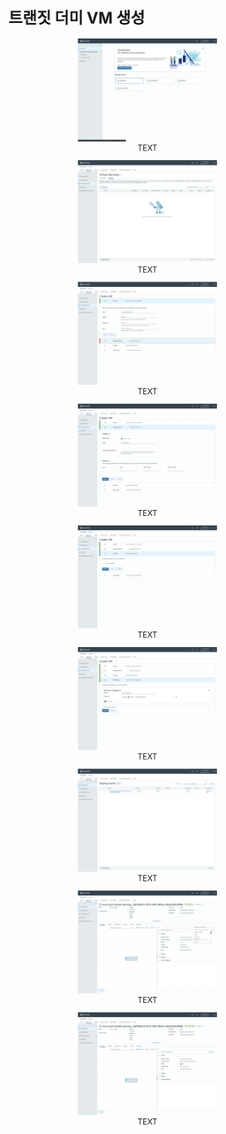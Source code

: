 # 트랜짓 더미 VM 생성

<p align="center"><img src="images/aa-td-01.png" width="50%" /><br/>TEXT</p>

<p align="center"><img src="images/aa-td-02.png" width="50%" /><br/>TEXT</p>

<p align="center"><img src="images/aa-td-03.png" width="50%" /><br/>TEXT</p>

<p align="center"><img src="images/aa-td-04.png" width="50%" /><br/>TEXT</p>

<p align="center"><img src="images/aa-td-05.png" width="50%" /><br/>TEXT</p>

<p align="center"><img src="images/aa-td-06.png" width="50%" /><br/>TEXT</p>

<p align="center"><img src="images/aa-td-07.png" width="50%" /><br/>TEXT</p>

<p align="center"><img src="images/aa-td-08.png" width="50%" /><br/>TEXT</p>

<p align="center"><img src="images/aa-td-09.png" width="50%" /><br/>TEXT</p>
